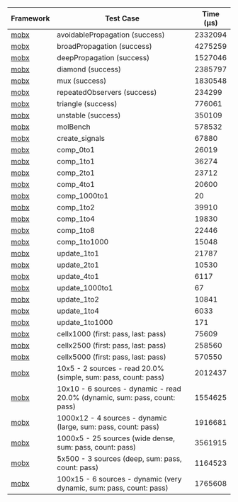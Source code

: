 | Framework | Test Case | Time (μs) |
| --- | --- | --- |
| [mobx](https://github.com/mobxjs/mobx.dart) | avoidablePropagation (success) | 2332094 |
| [mobx](https://github.com/mobxjs/mobx.dart) | broadPropagation (success) | 4275259 |
| [mobx](https://github.com/mobxjs/mobx.dart) | deepPropagation (success) | 1527046 |
| [mobx](https://github.com/mobxjs/mobx.dart) | diamond (success) | 2385797 |
| [mobx](https://github.com/mobxjs/mobx.dart) | mux (success) | 1830548 |
| [mobx](https://github.com/mobxjs/mobx.dart) | repeatedObservers (success) | 234299 |
| [mobx](https://github.com/mobxjs/mobx.dart) | triangle (success) | 776061 |
| [mobx](https://github.com/mobxjs/mobx.dart) | unstable (success) | 350109 |
| [mobx](https://github.com/mobxjs/mobx.dart) | molBench | 578532 |
| [mobx](https://github.com/mobxjs/mobx.dart) | create_signals | 67880 |
| [mobx](https://github.com/mobxjs/mobx.dart) | comp_0to1 | 26019 |
| [mobx](https://github.com/mobxjs/mobx.dart) | comp_1to1 | 36274 |
| [mobx](https://github.com/mobxjs/mobx.dart) | comp_2to1 | 23712 |
| [mobx](https://github.com/mobxjs/mobx.dart) | comp_4to1 | 20600 |
| [mobx](https://github.com/mobxjs/mobx.dart) | comp_1000to1 | 20 |
| [mobx](https://github.com/mobxjs/mobx.dart) | comp_1to2 | 39910 |
| [mobx](https://github.com/mobxjs/mobx.dart) | comp_1to4 | 19830 |
| [mobx](https://github.com/mobxjs/mobx.dart) | comp_1to8 | 22446 |
| [mobx](https://github.com/mobxjs/mobx.dart) | comp_1to1000 | 15048 |
| [mobx](https://github.com/mobxjs/mobx.dart) | update_1to1 | 21787 |
| [mobx](https://github.com/mobxjs/mobx.dart) | update_2to1 | 10530 |
| [mobx](https://github.com/mobxjs/mobx.dart) | update_4to1 | 6117 |
| [mobx](https://github.com/mobxjs/mobx.dart) | update_1000to1 | 67 |
| [mobx](https://github.com/mobxjs/mobx.dart) | update_1to2 | 10841 |
| [mobx](https://github.com/mobxjs/mobx.dart) | update_1to4 | 6033 |
| [mobx](https://github.com/mobxjs/mobx.dart) | update_1to1000 | 171 |
| [mobx](https://github.com/mobxjs/mobx.dart) | cellx1000 (first: pass, last: pass) | 75609 |
| [mobx](https://github.com/mobxjs/mobx.dart) | cellx2500 (first: pass, last: pass) | 258560 |
| [mobx](https://github.com/mobxjs/mobx.dart) | cellx5000 (first: pass, last: pass) | 570550 |
| [mobx](https://github.com/mobxjs/mobx.dart) | 10x5 - 2 sources - read 20.0% (simple, sum: pass, count: pass) | 2012437 |
| [mobx](https://github.com/mobxjs/mobx.dart) | 10x10 - 6 sources - dynamic - read 20.0% (dynamic, sum: pass, count: pass) | 1554625 |
| [mobx](https://github.com/mobxjs/mobx.dart) | 1000x12 - 4 sources - dynamic (large, sum: pass, count: pass) | 1916681 |
| [mobx](https://github.com/mobxjs/mobx.dart) | 1000x5 - 25 sources (wide dense, sum: pass, count: pass) | 3561915 |
| [mobx](https://github.com/mobxjs/mobx.dart) | 5x500 - 3 sources (deep, sum: pass, count: pass) | 1164523 |
| [mobx](https://github.com/mobxjs/mobx.dart) | 100x15 - 6 sources - dynamic (very dynamic, sum: pass, count: pass) | 1765608 |
